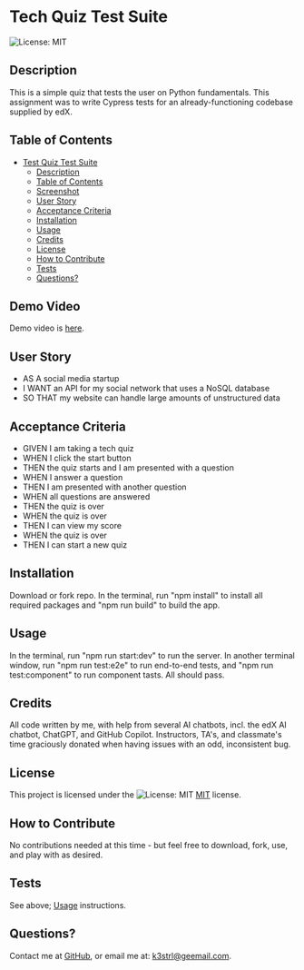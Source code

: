 
# Tech Quiz Test Suite

![License: MIT](https://img.shields.io/badge/License-MIT-yellow.svg)

## Description

This is a simple quiz that tests the user on Python fundamentals. This assignment was to write Cypress tests for an already-functioning codebase supplied by edX.

## Table of Contents

- [Test Quiz Test Suite](#tech-quiz-test-suite)
  - [Description](#description)
  - [Table of Contents](#table-of-contents)
  - [Screenshot](#screenshot)
  - [User Story](#user-story)
  - [Acceptance Criteria](#acceptance-criteria)
  - [Installation](#installation)
  - [Usage](#usage)
  - [Credits](#credits)
  - [License](#license)
  - [How to Contribute](#how-to-contribute)
  - [Tests](#tests)
  - [Questions?](#questions)

## Demo Video

Demo video is [here](https://drive.google.com/file/d/1fi-pvgILrvPsJhAlGYp8lRHrurn3zkCO/view?usp=sharing).

## User Story

- AS A social media startup
- I WANT an API for my social network that uses a NoSQL database
- SO THAT my website can handle large amounts of unstructured data

## Acceptance Criteria

- GIVEN I am taking a tech quiz
- WHEN I click the start button
- THEN the quiz starts and I am presented with a question
- WHEN I answer a question
- THEN I am presented with another question
- WHEN all questions are answered
- THEN the quiz is over
- WHEN the quiz is over
- THEN I can view my score
- WHEN the quiz is over
- THEN I can start a new quiz

## Installation
Download or fork repo. In the terminal, run "npm install" to install all required packages and "npm run build" to build the app.

## Usage
In the terminal, run "npm run start:dev" to run the server. In another terminal window, run "npm run test:e2e" to run end-to-end tests, and "npm run test:component" to run component tasts. All should pass.

## Credits

All code written by me, with help from several AI chatbots, incl. the edX AI chatbot, ChatGPT, and GitHub Copilot. Instructors, TA's, and classmate's time graciously donated when having issues with an odd, inconsistent bug.

## License

This project is licensed under the ![License: MIT](https://img.shields.io/badge/License-MIT-yellow.svg) [MIT](https://opensource.org/licenses/MIT) license.

## How to Contribute

No contributions needed at this time - but feel free to download, fork, use, and play with as desired.

## Tests

See above; [Usage](#usage) instructions.

## Questions?

Contact me at
[GitHub](https://github.com/k3strl), or email me at: <k3strl@geemail.com>.
